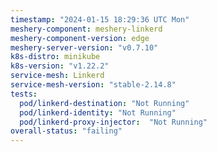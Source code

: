 ```yaml
---
timestamp: "2024-01-15 18:29:36 UTC Mon"
meshery-component: meshery-linkerd
meshery-component-version: edge
meshery-server-version: "v0.7.10"
k8s-distro: minikube
k8s-version: "v1.22.2"
service-mesh: Linkerd
service-mesh-version: "stable-2.14.8"
tests:
  pod/linkerd-destination: "Not Running"
  pod/linkerd-identity: "Not Running"
  pod/linkerd-proxy-injector:  "Not Running"
overall-status: "failing"
---
```

